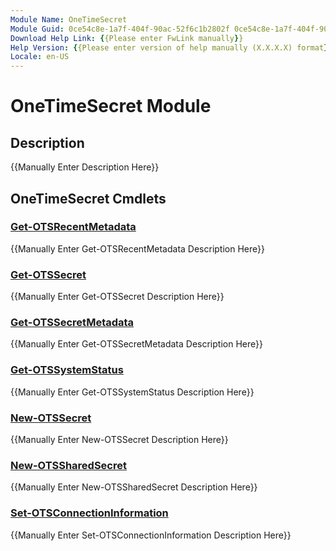 ```yaml
---
Module Name: OneTimeSecret
Module Guid: 0ce54c8e-1a7f-404f-90ac-52f6c1b2802f 0ce54c8e-1a7f-404f-90ac-52f6c1b2802f
Download Help Link: {{Please enter FwLink manually}}
Help Version: {{Please enter version of help manually (X.X.X.X) format}}
Locale: en-US
---
```


# OneTimeSecret Module
## Description
{{Manually Enter Description Here}}

## OneTimeSecret Cmdlets
### [Get-OTSRecentMetadata](Get-OTSRecentMetadata.md)
{{Manually Enter Get-OTSRecentMetadata Description Here}}

### [Get-OTSSecret](Get-OTSSecret.md)
{{Manually Enter Get-OTSSecret Description Here}}

### [Get-OTSSecretMetadata](Get-OTSSecretMetadata.md)
{{Manually Enter Get-OTSSecretMetadata Description Here}}

### [Get-OTSSystemStatus](Get-OTSSystemStatus.md)
{{Manually Enter Get-OTSSystemStatus Description Here}}

### [New-OTSSecret](New-OTSSecret.md)
{{Manually Enter New-OTSSecret Description Here}}

### [New-OTSSharedSecret](New-OTSSharedSecret.md)
{{Manually Enter New-OTSSharedSecret Description Here}}

### [Set-OTSConnectionInformation](Set-OTSConnectionInformation.md)
{{Manually Enter Set-OTSConnectionInformation Description Here}}

